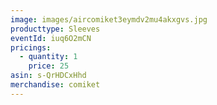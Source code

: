 ```yaml
---
image: images/aircomiket3eymdv2mu4akxgvs.jpg
producttype: Sleeves
eventId: iuq6O2mCN
pricings:
  - quantity: 1
    price: 25
asin: s-QrHDCxHhd
merchandise: comiket
---
```

